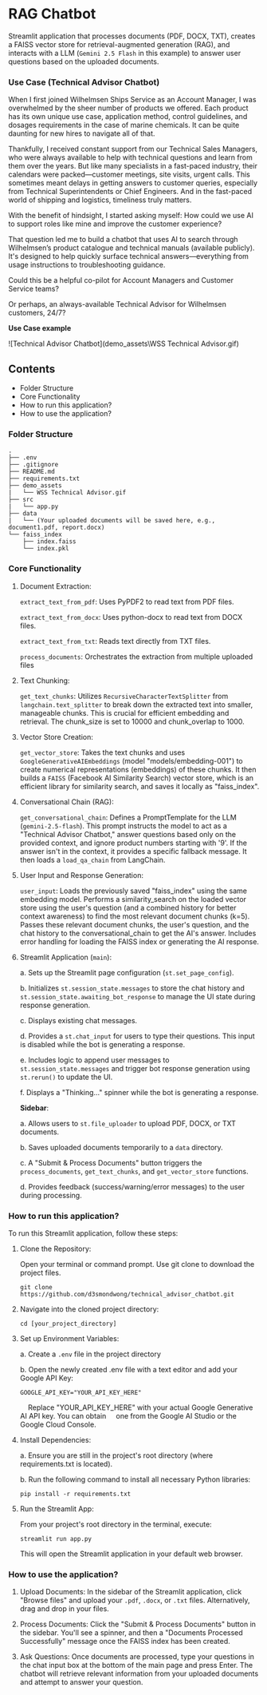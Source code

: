 # RAG Chatbot
Streamlit application that processes documents (PDF, DOCX, TXT), creates a FAISS vector store for retrieval-augmented generation (RAG), and interacts with a LLM (`Gemini 2.5 Flash` in this example) to answer user questions based on the uploaded documents.

### Use Case (Technical Advisor Chatbot)
When I first joined Wilhelmsen Ships Service as an Account Manager, I was overwhelmed by the sheer number of products we offered. Each product has its own unique use case, application method, control guidelines, and dosages requirements in the case of marine chemicals. It can be quite daunting for new hires to navigate all of that.

Thankfully, I received constant support from our Technical Sales Managers, who were always available to help with technical questions and learn from them over the years. But like many specialists in a fast-paced industry, their calendars were packed—customer meetings, site visits, urgent calls. This sometimes meant delays in getting answers to customer queries, especially from Technical Superintendents or Chief Engineers. And in the fast-paced world of shipping and logistics, timeliness truly matters.

With the benefit of hindsight, I started asking myself: How could we use AI to support roles like mine and improve the customer experience?

That question led me to build a chatbot that uses AI to search through Wilhelmsen’s product catalogue and technical manuals (available publicly). It's designed to help quickly surface technical answers—everything from usage instructions to troubleshooting guidance.

Could this be a helpful co-pilot for Account Managers and Customer Service teams?

Or perhaps, an always-available Technical Advisor for Wilhelmsen customers, 24/7?

**Use Case example**

![Technical Advisor Chatbot](demo_assets\WSS Technical Advisor.gif)

## Contents
- Folder Structure
- Core Functionality
- How to run this application?
- How to use the application?

### Folder Structure
```
.
├── .env
├── .gitignore
├── README.md
├── requirements.txt
├── demo_assets
|   └── WSS Technical Advisor.gif
├── src
|   └── app.py
├── data
|   └── (Your uploaded documents will be saved here, e.g., document1.pdf, report.docx)
└── faiss_index
    ├── index.faiss
    └── index.pkl
```

### Core Functionality

1. Document Extraction:

    `extract_text_from_pdf`: Uses PyPDF2 to read text from PDF files.

    `extract_text_from_docx`: Uses python-docx to read text from DOCX files.

    `extract_text_from_txt`: Reads text directly from TXT files.

    `process_documents`: Orchestrates the extraction from multiple uploaded files

2. Text Chunking:

    `get_text_chunks`: Utilizes `RecursiveCharacterTextSplitter` from `langchain.text_splitter` to break down the extracted text into smaller, manageable chunks. This is crucial for efficient embedding and retrieval. The chunk_size is set to 10000 and chunk_overlap to 1000.

3. Vector Store Creation:

    `get_vector_store`: Takes the text chunks and uses `GoogleGenerativeAIEmbeddings` (model "models/embedding-001") to create numerical representations (embeddings) of these chunks. It then builds a `FAISS` (Facebook AI Similarity Search) vector store, which is an efficient library for similarity search, and saves it locally as "faiss_index".

4. Conversational Chain (RAG):

    `get_conversational_chain`: Defines a PromptTemplate for the LLM (`gemini-2.5-flash`). This prompt instructs the model to act as a "Technical Advisor Chatbot," answer questions based only on the provided context, and ignore product numbers starting with '9'. If the answer isn't in the context, it provides a specific fallback message. It then loads a `load_qa_chain` from LangChain.

5. User Input and Response Generation:

    `user_input`: Loads the previously saved "faiss_index" using the same embedding model. Performs a similarity_search on the loaded vector store using the user's question (and a combined history for better context awareness) to find the most relevant document chunks (k=5).
    Passes these relevant document chunks, the user's question, and the chat history to the conversational_chain to get the AI's answer.
    Includes error handling for loading the FAISS index or generating the AI response.

6. Streamlit Application (`main`):

    a. Sets up the Streamlit page configuration (`st.set_page_config`).

    b. Initializes `st.session_state.messages` to store the chat history and `st.session_state.awaiting_bot_response` to manage the UI state during response generation.

    c. Displays existing chat messages.

    d. Provides a `st.chat_input` for users to type their questions. This input is disabled while the bot is generating a response.

    e. Includes logic to append user messages to `st.session_state.messages` and trigger bot response generation using `st.rerun()` to update the UI.

    f. Displays a "Thinking..." spinner while the bot is generating a response.

    **Sidebar**:

    a. Allows users to `st.file_uploader` to upload PDF, DOCX, or TXT documents.

    b. Saves uploaded documents temporarily to a `data` directory.

    c.  A "Submit & Process Documents" button triggers the `process_documents`, `get_text_chunks`, and `get_vector_store` functions.

    d. Provides feedback (success/warning/error messages) to the user during processing.

### How to run this application?

To run this Streamlit application, follow these steps:

1. Clone the Repository:

    Open your terminal or command prompt.
    Use git clone to download the project files.

    ```
    git clone https://github.com/d3smondwong/technical_advisor_chatbot.git
    ```
2. Navigate into the cloned project directory:

    ```
    cd [your_project_directory]
    ```
3. Set up Environment Variables:

    a. Create a `.env` file in the project directory

    b. Open the newly created .env file with a text editor and add your     Google API Key:

    ```
    GOOGLE_API_KEY="YOUR_API_KEY_HERE"
    ```
    &nbsp;&nbsp;&nbsp;&nbsp;Replace "YOUR_API_KEY_HERE" with your actual Google Generative AI API key. You can obtain &nbsp;&nbsp;&nbsp;&nbsp;one from the Google AI Studio or the Google Cloud Console.

4. Install Dependencies:

    a. Ensure you are still in the project's root directory (where requirements.txt is located).

    b. Run the following command to install all necessary Python libraries:

    ```
    pip install -r requirements.txt
    ```

5. Run the Streamlit App:

    From your project's root directory in the terminal, execute:

    ```
    streamlit run app.py

    ```
    This will open the Streamlit application in your default web browser.

### How to use the application?

1. Upload Documents: In the sidebar of the Streamlit application, click "Browse files" and upload your `.pdf`, `.docx`, or `.txt` files. Alternatively, drag and drop in your files.

2. Process Documents: Click the "Submit & Process Documents" button in the sidebar. You'll see a spinner, and then a "Documents Processed Successfully" message once the FAISS index has been created.

3. Ask Questions: Once documents are processed, type your questions in the chat input box at the bottom of the main page and press Enter. The chatbot will retrieve relevant information from your uploaded documents and attempt to answer your question.
